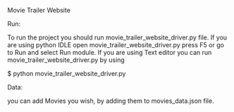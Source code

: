Movie Trailer Website 

Run:

To run the project you should run movie_trailer_website_driver.py file.
If you are using python IDLE open movie_trailer_website_driver.py press F5 or go to Run and select Run module.
If you are using Text editor you can run movie_trailer_website_driver.py by using 

 $ python movie_trailer_website_driver.py

Data:

you can add Movies you wish, by adding them to movies_data.json file.
